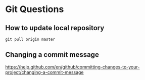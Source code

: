 # Git Questions

## How to update local repository
```git pull origin master```

## Changing a commit message
https://help.github.com/en/github/committing-changes-to-your-project/changing-a-commit-message